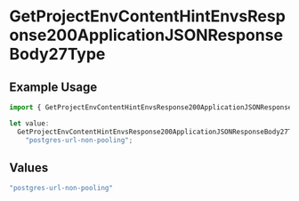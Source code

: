 # GetProjectEnvContentHintEnvsResponse200ApplicationJSONResponseBody27Type

## Example Usage

```typescript
import { GetProjectEnvContentHintEnvsResponse200ApplicationJSONResponseBody27Type } from "@vercel/sdk/models/operations";

let value:
  GetProjectEnvContentHintEnvsResponse200ApplicationJSONResponseBody27Type =
    "postgres-url-non-pooling";
```

## Values

```typescript
"postgres-url-non-pooling"
```
